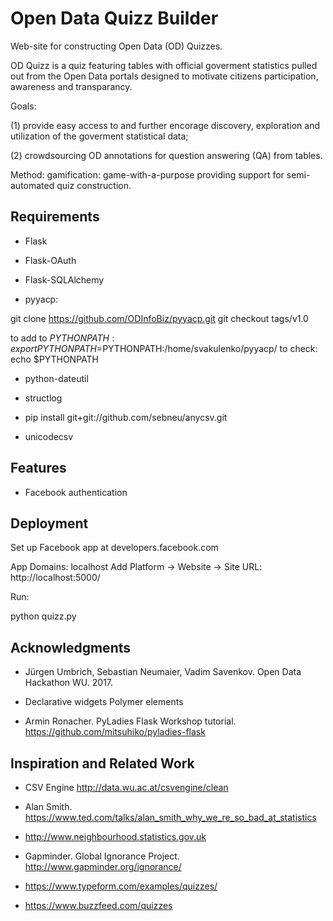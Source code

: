 # Open Data Quizz Builder

Web-site for constructing Open Data (OD) Quizzes.

OD Quizz is a quiz featuring tables with official goverment statistics pulled out from the Open Data portals designed to motivate citizens participation, awareness and transparancy.


Goals: 

(1) provide easy access to and further encorage discovery, exploration and utilization of the goverment statistical data;

(2) crowdsourcing OD annotations for question answering (QA) from tables.


Method: gamification: game-with-a-purpose providing support for semi-automated quiz construction.

## Requirements

* Flask

* Flask-OAuth

* Flask-SQLAlchemy

* pyyacp:

git clone https://github.com/ODInfoBiz/pyyacp.git
git checkout tags/v1.0

to add to $PYTHONPATH: export PYTHONPATH=$PYTHONPATH:/home/svakulenko/pyyacp/
to check: echo $PYTHONPATH  

* python-dateutil

* structlog

* pip install git+git://github.com/sebneu/anycsv.git

* unicodecsv

## Features

* Facebook authentication

## Deployment

Set up Facebook app at developers.facebook.com

App Domains: localhost
Add Platform -> Website -> Site URL: http://localhost:5000/

Run:

python quizz.py

## Acknowledgments

* Jürgen Umbrich, Sebastian Neumaier, Vadim Savenkov. Open Data Hackathon WU. 2017.

* Declarative widgets Polymer elements

* Armin Ronacher. PyLadies Flask Workshop tutorial. https://github.com/mitsuhiko/pyladies-flask

## Inspiration and Related Work

* CSV Engine http://data.wu.ac.at/csvengine/clean

* Alan Smith. https://www.ted.com/talks/alan_smith_why_we_re_so_bad_at_statistics

* http://www.neighbourhood.statistics.gov.uk

* Gapminder. Global Ignorance Project. http://www.gapminder.org/ignorance/

* https://www.typeform.com/examples/quizzes/

* https://www.buzzfeed.com/quizzes
